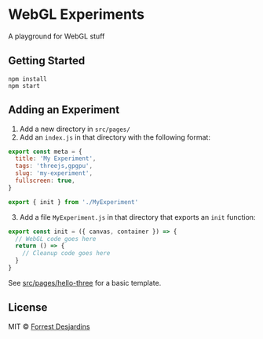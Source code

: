 # WebGL Experiments

A playground for WebGL stuff

## Getting Started

```console
npm install
npm start
```

## Adding an Experiment

1. Add a new directory in `src/pages/`
2. Add an `index.js` in that directory with the following format:

```js
export const meta = {
  title: 'My Experiment',
  tags: 'threejs,gpgpu',
  slug: 'my-experiment',
  fullscreen: true,
}

export { init } from './MyExperiment'
```

3. Add a file `MyExperiment.js` in that directory that exports an `init` function:

```js
export const init = ({ canvas, container }) => {
  // WebGL code goes here
  return () => {
    // Cleanup code goes here
  }
}
```

See [src/pages/hello-three]() for a basic template.

## License

MIT © [Forrest Desjardins](https://github.com/fdesjardins)
